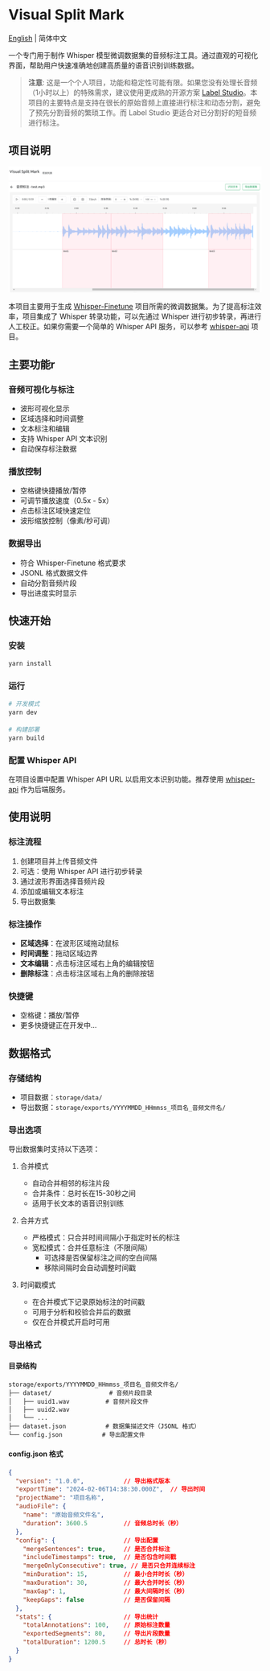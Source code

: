 # Visual Split Mark

[English](README_EN.md) | 简体中文

一个专门用于制作 Whisper 模型微调数据集的音频标注工具。通过直观的可视化界面，帮助用户快速准确地创建高质量的语音识别训练数据。

> **注意**: 这是一个个人项目，功能和稳定性可能有限。如果您没有处理长音频（1小时以上）的特殊需求，建议使用更成熟的开源方案 [Label Studio](https://github.com/HumanSignal/label-studio)。本项目的主要特点是支持在很长的原始音频上直接进行标注和动态分割，避免了预先分割音频的繁琐工作。而 Label Studio 更适合对已分割好的短音频进行标注。

## 项目说明

![界面预览](docs/assets/image.png)

本项目主要用于生成 [Whisper-Finetune](https://github.com/yeyupiaoling/Whisper-Finetune) 项目所需的微调数据集。为了提高标注效率，项目集成了 Whisper 转录功能，可以先通过 Whisper 进行初步转录，再进行人工校正。如果你需要一个简单的 Whisper API 服务，可以参考 [whisper-api](https://github.com/Zhenyi-Wang/whisper-api) 项目。

## 主要功能r

### 音频可视化与标注
- 波形可视化显示
- 区域选择和时间调整
- 文本标注和编辑
- 支持 Whisper API 文本识别
- 自动保存标注数据

### 播放控制
- 空格键快捷播放/暂停
- 可调节播放速度（0.5x - 5x）
- 点击标注区域快速定位
- 波形缩放控制（像素/秒可调）

### 数据导出
- 符合 Whisper-Finetune 格式要求
- JSONL 格式数据文件
- 自动分割音频片段
- 导出进度实时显示

## 快速开始

### 安装
```bash
yarn install
```

### 运行
```bash
# 开发模式
yarn dev

# 构建部署
yarn build
```

### 配置 Whisper API
在项目设置中配置 Whisper API URL 以启用文本识别功能。推荐使用 [whisper-api](https://github.com/Zhenyi-Wang/whisper-api) 作为后端服务。

## 使用说明

### 标注流程
1. 创建项目并上传音频文件
2. 可选：使用 Whisper API 进行初步转录
3. 通过波形界面选择音频片段
4. 添加或编辑文本标注
5. 导出数据集

### 标注操作
- **区域选择**：在波形区域拖动鼠标
- **时间调整**：拖动区域边界
- **文本编辑**：点击标注区域右上角的编辑按钮
- **删除标注**：点击标注区域右上角的删除按钮

### 快捷键
- 空格键：播放/暂停
- 更多快捷键正在开发中...

## 数据格式

### 存储结构
- 项目数据：`storage/data/`
- 导出数据：`storage/exports/YYYYMMDD_HHmmss_项目名_音频文件名/`

### 导出选项

导出数据集时支持以下选项：

1. 合并模式
   - 自动合并相邻的标注片段
   - 合并条件：总时长在15-30秒之间
   - 适用于长文本的语音识别训练

2. 合并方式
   - 严格模式：只合并时间间隔小于指定时长的标注
   - 宽松模式：合并任意标注（不限间隔）
     - 可选择是否保留标注之间的空白间隔
     - 移除间隔时会自动调整时间戳

3. 时间戳模式
   - 在合并模式下记录原始标注的时间戳
   - 可用于分析和校验合并后的数据
   - 仅在合并模式开启时可用

### 导出格式

#### 目录结构
```
storage/exports/YYYYMMDD_HHmmss_项目名_音频文件名/
├── dataset/                # 音频片段目录
│   ├── uuid1.wav          # 音频片段文件
│   ├── uuid2.wav
│   └── ...
├── dataset.json           # 数据集描述文件（JSONL 格式）
└── config.json           # 导出配置文件
```

#### config.json 格式
```json
{
  "version": "1.0.0",           // 导出格式版本
  "exportTime": "2024-02-06T14:38:30.000Z",  // 导出时间
  "projectName": "项目名称",
  "audioFile": {
    "name": "原始音频文件名",
    "duration": 3600.5          // 音频总时长（秒）
  },
  "config": {                   // 导出配置
    "mergeSentences": true,     // 是否合并标注
    "includeTimestamps": true,  // 是否包含时间戳
    "mergeOnlyConsecutive": true, // 是否只合并连续标注
    "minDuration": 15,          // 最小合并时长（秒）
    "maxDuration": 30,          // 最大合并时长（秒）
    "maxGap": 1,                // 最大间隔时长（秒）
    "keepGaps": false           // 是否保留间隔
  },
  "stats": {                    // 导出统计
    "totalAnnotations": 100,    // 原始标注数量
    "exportedSegments": 80,     // 导出片段数量
    "totalDuration": 1200.5     // 总时长（秒）
  }
}
```